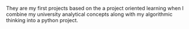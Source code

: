 They are my first projects based on the a project oriented learning when I combine my university analytical concepts along with my algorithmic thinking into a python project.

